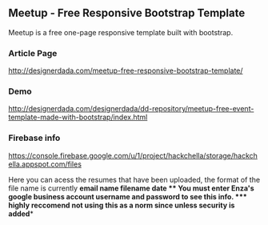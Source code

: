## Meetup - Free Responsive Bootstrap Template
Meetup is a free one-page responsive template built with bootstrap.

### Article Page
http://designerdada.com/meetup-free-responsive-bootstrap-template/

### Demo
http://designerdada.com/designerdada/dd-repository/meetup-free-event-template-made-with-bootstrap/index.html

### Firebase info
https://console.firebase.google.com/u/1/project/hackchella/storage/hackchella.appspot.com/files

Here you can acess the resumes that have been uploaded, the format of the file name is currently **email name filename date **
You must enter Enza's google business account username and password to see this info.
*** highly reccomend not using this as a norm since unless security is added***
